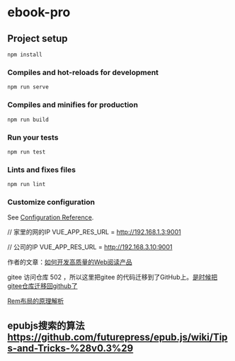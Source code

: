 # ebook-pro

## Project setup
```
npm install
```

### Compiles and hot-reloads for development
```
npm run serve
```

### Compiles and minifies for production
```
npm run build
```

### Run your tests
```
npm run test
```

### Lints and fixes files
```
npm run lint
```

### Customize configuration
See [Configuration Reference](https://cli.vuejs.org/config/).

 // 家里的网的IP
VUE_APP_RES_URL = http://192.168.1.3:9001   

// 公司的IP 
VUE_APP_RES_URL = http://192.168.3.10:9001    


作者的文章：[如何开发高质量的Web阅读产品](https://juejin.im/post/5bc83bbae51d450e551a722d)

gitee 访问仓库 502 ，所以这里把gitee 的代码迁移到了GitHub上。[是时候把gitee仓库迁移回github了](https://blog.csdn.net/qq598535550/article/details/87870931)


[Rem布局的原理解析](https://yanhaijing.com/css/2017/09/29/principle-of-rem-layout/)



## epubjs搜索的算法  https://github.com/futurepress/epub.js/wiki/Tips-and-Tricks-%28v0.3%29
